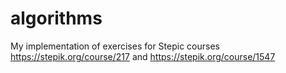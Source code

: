 # algorithms
My implementation of exercises for Stepic courses https://stepik.org/course/217 and https://stepik.org/course/1547
